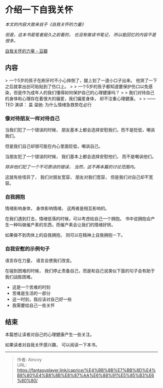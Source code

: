 # 介绍一下自我关怀


*本文的内容大致来自于《自我关怀的力量》*

*但是，这本书是笔者挺久之前看的， 也没有做读书笔记， 所以能回忆的内容不是很多。*

[自我关怀的力量 - 豆瓣](https://book.douban.com/subject/27101895/)

## 内容

&gt; 一个5岁的孩子在刷牙时不小心摔倒了，腿上划了一道小口子出来。 他哭了一下之后就拿出创可贴贴到了伤口上。 
&gt;
&gt; 一个5岁的孩子都知道要保护伤口以免感染，但是作为成年人的我们懂得如何保护自己的心理健康吗？
&gt;
&gt; 我们对待自己的身体和心理存在着很大的偏爱，我们偏爱身体， 却不注重心理健康。
&gt;
&gt; —— TED 演讲： 盖 温驰: 为什么情绪急救势在必行



### 像对待朋友一样对待自己

当我们犯了一个错误的时候， 朋友基本上都会选择安慰我们，而不是贬低，嘲讽我们。

但是我们自己却很可能在内心里面贬低，嘲讽自己。 

当朋友犯了一个错误的时候， 我们基本上都会选择安慰他们， 而不是嘲讽他们。 

*除非他们犯了一个不可原谅的错误， 当然，这不再本篇的讨论范围内。*

这就有些怪异了， 我们对朋友宽容， 朋友对我们宽容， 但是我们对自己却不宽容。

### 自我拥抱

情绪影响身体， 身体影响情绪， 这两者是相互影响的。

在我们遇到打击，情绪低落的时候，可以考虑给自己一个拥抱。 书中说拥抱会产生一种叫做催产素的东西，而催产素会让我们的情绪好转。

如果做不到肉体上的自我拥抱， 则可以在精神上自我拥抱一下。



### 自我安慰的示例句子

语言存在力量， 语言会使我们改变。

在碰到困难的时候， 我们停止责备自己，而是和自己说类似下面的句子会有助于我们战胜困难。

- 这是一个苦难的时刻
- 苦难是生活的一部分
- 这一时刻，我应该对自己好一些
- 我需要给自己一些关怀



## 结束

本篇想让读者对自己的心理健康产生一些关注。 

如果读者对自我关怀感兴趣， 可以阅读一下本书。


---

> 作者: Aincvy  
> URL: https://fantasyplayer.link/caprice/%E4%BB%8B%E7%BB%8D%E4%B8%80%E4%B8%8B%E8%87%AA%E6%88%91%E5%85%B3%E6%80%80/  

